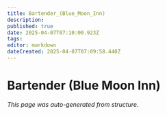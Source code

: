 ```yaml
---
title: Bartender_(Blue_Moon_Inn)
description: 
published: true
date: 2025-04-07T07:10:00.923Z
tags: 
editor: markdown
dateCreated: 2025-04-07T07:09:58.440Z
---
```


# Bartender (Blue Moon Inn)

*This page was auto-generated from structure.*